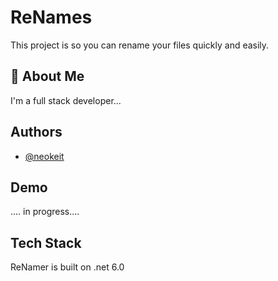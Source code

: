 # ReNames

This project is so you can rename your files quickly and easily.


## 🚀 About Me
I'm a full stack developer...


## Authors

- [@neokeit](https://www.github.com/neokeit)


## Demo

.... in progress....


## Tech Stack

ReNamer is built on .net 6.0
